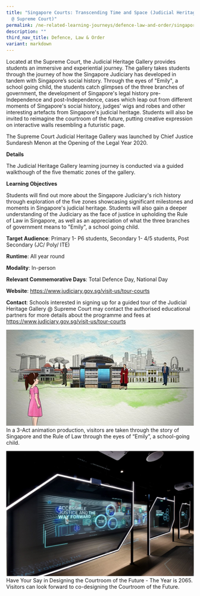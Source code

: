 ```yaml
---
title: "Singapore Courts: Transcending Time and Space (Judicial Heritage Gallery
  @ Supreme Court)"
permalink: /ne-related-learning-journeys/defence-law-and-order/singapore-courts/transcending-time-and-space/
description: ""
third_nav_title: Defence, Law & Order
variant: markdown
---
```

Located at the Supreme Court, the Judicial Heritage Gallery provides students an immersive and experiential journey. The gallery takes students through the journey of how the Singapore Judiciary has developed in tandem with Singapore’s social history. Through the eyes of "Emily", a school going child, the students catch glimpses of the three branches of government, the development of Singapore's legal history pre-Independence and post-Independence, cases which leap out from different moments of Singapore's social history, judges' wigs and robes and other interesting artefacts from Singapore's judicial heritage. Students will also be invited to reimagine the courtroom of the future, putting creative expression on interactive walls resembling a futuristic page.

The Supreme Court Judicial Heritage Gallery was launched by Chief Justice Sundaresh Menon at the Opening of the Legal Year 2020.

**Details**

The Judicial Heritage Gallery learning journey is conducted via a guided walkthough of the five thematic zones of the gallery. 

**Learning Objectives**

Students will find out more about the Singapore Judiciary's rich history through exploration of the five zones showcasing significant milestones and moments in Singapore's judicial heritage.  Students will also gain a deeper understanding of the Judiciary as the face of justice in upholding the Rule of Law in Singapore, as well as an appreciation of what the three branches of government means to "Emily", a school going child.

**Target Audience**: Primary 1- P6 students, Secondary 1- 4/5 students, Post Secondary (JC/ Poly/ ITE)

**Runtime**: All year round

**Modality**: In-person

**Relevant Commemorative Days**: Total Defence Day,  National Day

**Website**: https://www.judiciary.gov.sg/visit-us/tour-courts

**Contact**: Schools interested in signing up for a guided tour of the Judicial Heritage Gallery @ Supreme Court may contact the authorised educational partners for more details about the programme and fees at https://www.judiciary.gov.sg/visit-us/tour-courts

![](/images/Programme_Photo1.jpg)
In a 3-Act animation production, visitors are taken through the story of Singapore and the Rule of Law through the eyes of “Emily”, a school-going child.

![](/images/Programme_Photo2.jpg)
Have Your Say in Designing the Courtroom of the Future - The Year is 2065.  Visitors can look forward to co-designing the Courtroom of the Future.